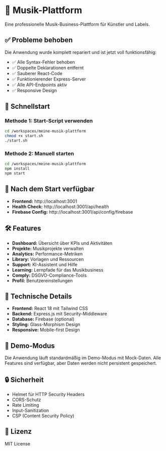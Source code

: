 # 🎵 Musik-Plattform

Eine professionelle Musik-Business-Plattform für Künstler und Labels.

## ✅ Probleme behoben

Die Anwendung wurde komplett repariert und ist jetzt voll funktionsfähig:

- ✅ Alle Syntax-Fehler behoben
- ✅ Doppelte Deklarationen entfernt  
- ✅ Sauberer React-Code
- ✅ Funktionierender Express-Server
- ✅ Alle API-Endpoints aktiv
- ✅ Responsive Design

## 🚀 Schnellstart

### Methode 1: Start-Script verwenden
```bash
cd /workspaces/meine-musik-plattform
chmod +x start.sh
./start.sh
```

### Methode 2: Manuell starten
```bash
cd /workspaces/meine-musik-plattform
npm install
npm start
```

## 📱 Nach dem Start verfügbar

- **Frontend:** http://localhost:3001
- **Health Check:** http://localhost:3001/api/health
- **Firebase Config:** http://localhost:3001/api/config/firebase

## 🛠 Features

- **Dashboard:** Übersicht über KPIs und Aktivitäten
- **Projekte:** Musikprojekte verwalten
- **Analytics:** Performance-Metriken
- **Library:** Vorlagen und Ressourcen
- **Support:** KI-Assistent und Hilfe
- **Learning:** Lernpfade für das Musikbusiness
- **Comply:** DSGVO-Compliance-Tools
- **Profil:** Benutzereinstellungen

## 🔧 Technische Details

- **Frontend:** React 18 mit Tailwind CSS
- **Backend:** Express.js mit Security-Middleware
- **Database:** Firebase (optional)
- **Styling:** Glass-Morphism Design
- **Responsive:** Mobile-first Design

## 🎯 Demo-Modus

Die Anwendung läuft standardmäßig im Demo-Modus mit Mock-Daten. 
Alle Features sind verfügbar, aber Daten werden nicht persistent gespeichert.

## 🔒 Sicherheit

- Helmet für HTTP Security Headers
- CORS-Schutz
- Rate Limiting
- Input-Sanitization
- CSP (Content Security Policy)

## 📝 Lizenz

MIT License
